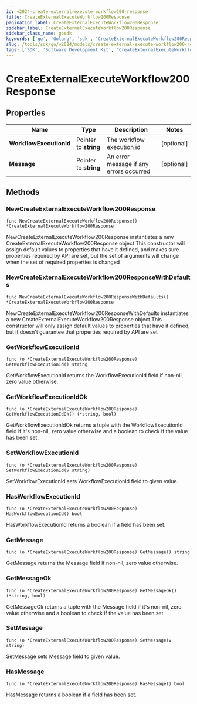 ```yaml
---
id: v2024-create-external-execute-workflow200-response
title: CreateExternalExecuteWorkflow200Response
pagination_label: CreateExternalExecuteWorkflow200Response
sidebar_label: CreateExternalExecuteWorkflow200Response
sidebar_class_name: gosdk
keywords: ['go', 'Golang', 'sdk', 'CreateExternalExecuteWorkflow200Response', 'V2024CreateExternalExecuteWorkflow200Response'] 
slug: /tools/sdk/go/v2024/models/create-external-execute-workflow200-response
tags: ['SDK', 'Software Development Kit', 'CreateExternalExecuteWorkflow200Response', 'V2024CreateExternalExecuteWorkflow200Response']
---
```


# CreateExternalExecuteWorkflow200Response

## Properties

Name | Type | Description | Notes
------------ | ------------- | ------------- | -------------
**WorkflowExecutionId** | Pointer to **string** | The workflow execution id | [optional] 
**Message** | Pointer to **string** | An error message if any errors occurred | [optional] 

## Methods

### NewCreateExternalExecuteWorkflow200Response

`func NewCreateExternalExecuteWorkflow200Response() *CreateExternalExecuteWorkflow200Response`

NewCreateExternalExecuteWorkflow200Response instantiates a new CreateExternalExecuteWorkflow200Response object
This constructor will assign default values to properties that have it defined,
and makes sure properties required by API are set, but the set of arguments
will change when the set of required properties is changed

### NewCreateExternalExecuteWorkflow200ResponseWithDefaults

`func NewCreateExternalExecuteWorkflow200ResponseWithDefaults() *CreateExternalExecuteWorkflow200Response`

NewCreateExternalExecuteWorkflow200ResponseWithDefaults instantiates a new CreateExternalExecuteWorkflow200Response object
This constructor will only assign default values to properties that have it defined,
but it doesn't guarantee that properties required by API are set

### GetWorkflowExecutionId

`func (o *CreateExternalExecuteWorkflow200Response) GetWorkflowExecutionId() string`

GetWorkflowExecutionId returns the WorkflowExecutionId field if non-nil, zero value otherwise.

### GetWorkflowExecutionIdOk

`func (o *CreateExternalExecuteWorkflow200Response) GetWorkflowExecutionIdOk() (*string, bool)`

GetWorkflowExecutionIdOk returns a tuple with the WorkflowExecutionId field if it's non-nil, zero value otherwise
and a boolean to check if the value has been set.

### SetWorkflowExecutionId

`func (o *CreateExternalExecuteWorkflow200Response) SetWorkflowExecutionId(v string)`

SetWorkflowExecutionId sets WorkflowExecutionId field to given value.

### HasWorkflowExecutionId

`func (o *CreateExternalExecuteWorkflow200Response) HasWorkflowExecutionId() bool`

HasWorkflowExecutionId returns a boolean if a field has been set.

### GetMessage

`func (o *CreateExternalExecuteWorkflow200Response) GetMessage() string`

GetMessage returns the Message field if non-nil, zero value otherwise.

### GetMessageOk

`func (o *CreateExternalExecuteWorkflow200Response) GetMessageOk() (*string, bool)`

GetMessageOk returns a tuple with the Message field if it's non-nil, zero value otherwise
and a boolean to check if the value has been set.

### SetMessage

`func (o *CreateExternalExecuteWorkflow200Response) SetMessage(v string)`

SetMessage sets Message field to given value.

### HasMessage

`func (o *CreateExternalExecuteWorkflow200Response) HasMessage() bool`

HasMessage returns a boolean if a field has been set.


